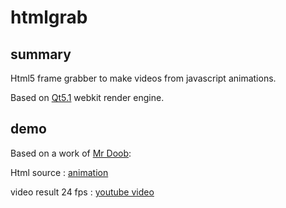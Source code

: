 # htmlgrab

## summary

Html5 frame grabber to make videos from javascript animations.

Based on [Qt5.1](http://download.qt-project.org/archive/qt/5.1/5.1.0/) webkit render engine. 

## demo

Based on a work of [Mr Doob](http://www.mrdoob.com/):

Html source : [animation](http://www.mrdoob.com/projects/chromeexperiments/ball-pool/)

video result 24 fps : [youtube video](http://www.youtube.com/watch?v=6FH2cRPhkbE) 